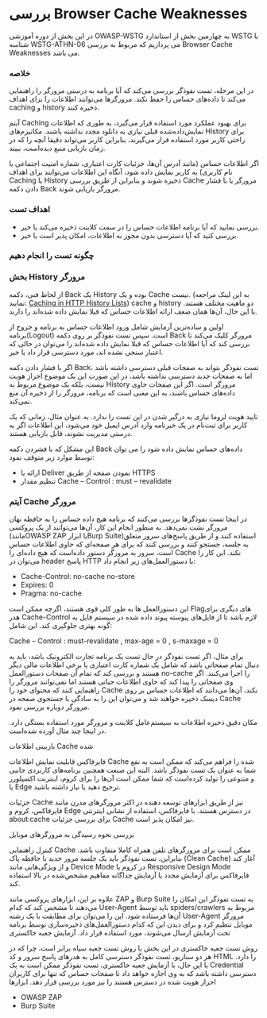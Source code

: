  # بررسی Browser Cache Weaknesses

در این بخش از دوره آموزشی OWASP-WSTG به چهارمین بخش از استاندارد WSTG با شناسه WSTG-ATHN-06 می پردازیم که مربوط به بررسی Browser Cache Weaknesses می باشد.

### خلاصه

در این مرحله، تست نفوذگر بررسی می‌کند که آیا برنامه به درستی مرورگر را راهنمایی می‌کند تا داده‌های حساس را حفظ نکند.
مرورگرها می‌توانند اطلاعات را برای اهداف caching و history ذخیره کنند.

آیتم Caching برای بهبود عملکرد مورد استفاده قرار می‌گیرد، به طوری که اطلاعات نمایش‌داده‌شده قبلی نیازی به دانلود مجدد نداشته باشند. مکانیزم‌های History برای راحتی کاربر مورد استفاده قرار می‌گیرند، بنابراین کاربر می‌تواند دقیقا آنچه را که در زمان بازیابی منبع دیده‌است، ببیند.

اگر اطلاعات حساس (‏مانند آدرس آن‌ها، جزئیات کارت اعتباری، شماره امنیت اجتماعی یا نام کاربری)‏ به کاربر نمایش داده شود، آنگاه این اطلاعات می‌توانند برای اهداف Caching یا History ذخیره شوند و بنابراین از طریق بررسی Cache مرورگر یا با فشار دادن دکمه Back مرورگر بازیابی شوند.

### اهداف تست

* بررسی نمایید که آیا برنامه اطلاعات حساس را در سمت کلاینت ذخیره می‌کند یا خیر.
* بررسی کنید که آیا دسترسی بدون مجوز به اطلاعات، امکان پذیر است یا خیر.

### چگونه تست را انجام دهیم

### بخش History مرورگر

از لحاظ فنی، دکمه Back یک History بوده و یک Cache نیست. (به این لینک مراجعه نمایید: [Caching in HTTP History Lists](https://www.w3.org/Protocols/rfc2616/rfc2616-sec13.html#sec13.13)) cache و history دو ماهیت مختلف هستند. با این حال، آن‌ها همان ضعف ارائه اطلاعات حساس که قبلا نمایش داده شده‌اند را دارند.

اولین و ساده‌ترین آزمایش شامل ورود اطلاعات حساس به برنامه و خروج از برنامه(Logout) است. سپس تست نفوذگر بر روی دکمه Back مرورگر کلیک می‌کند تا بررسی کند که آیا اطلاعات حساس که قبلا نمایش داده شده‌اند را می‌توان در حالی که اعتبار سنجی نشده اند، مورد دسترسی قرار داد یا خیر.

اگر با فشار دادن دکمه Back، تست نفوذگر بتواند به صفحات قبلی دسترسی داشته باشد اما به صفحات جدید دسترسی نداشته باشد، در این صورت این یک موضوع احراز هویت نیست، بلکه یک موضوع مربوط به History مرورگر است. اگر این صفحات حاوی داده‌های حساس باشند، به این معنی است که برنامه، مرورگر را از ذخیره آن منع نمی‌کند.

تایید هویت لزوما نیازی به درگیر شدن در این تست را ندارد. به عنوان مثال، زمانی که یک کاربر برای ثبت‌نام در یک خبرنامه وارد آدرس ایمیل خود می‌شود، این اطلاعات اگر به درستی مدیریت نشوند، قابل بازیابی هستند.

این مشکل که با فشردن دکمه Back داده‌های حساس نمایش داده شود را می توان توسط موارد زیر متوقف نمود:

* ارائه یا Deliver نمودن صفحه از طریق HTTPS
* تنظیم مقدار Cache – Control : must – revalidate

### آیتم Cache مرورگر

در اینجا تست نفوذگرها بررسی می‌کنند که برنامه هیچ داده حساس را به حافظه نهان مرورگر نشت نمی‌دهد. به منظور انجام این کار، آن‌ها می‌توانند از یک پروکسی (‏مانندOWASP ZAP یا ابزارBurp Suite)‏ استفاده کنند و از طریق پاسخ‌های سرور متعلق به جلسه، جستجو کنند و بررسی کنند که برای هر صفحه‌ای که حاوی اطلاعات حساس است، سرور به مرورگر دستور داده‌است که هیچ داده‌ای را Cache نکند. این کار را می‌توان در header پاسخ HTTP با دستورالعمل‌های زیر انجام داد:

* Cache-Control: no-cache no-store
* Expires: 0
* Pragma: no-cache

این دستورالعمل ها به طور کلی قوی هستند، اگرچه ممکن است Flagهای دیگری برای هدر Cache-Control لازم باشد تا از فایل‌های پیوسته پیوند داده شده در سیستم فایل به گونه بهتری جلوگیری کند. این شامل:

Cache – Control : must-revalidate , max-age = 0 , s-maxage = 0

برای مثال، اگر تست نفوذگر در حال تست یک برنامه تجارت الکترونیک باشد، باید به دنبال تمام صفحاتی باشد که شامل یک شماره کارت اعتباری یا برخی اطلاعات مالی دیگر هستند و بررسی کند که تمام آن صفحات دستورالعمل no-cache را اجرا می‌کنند. اگر وی صفحاتی را پیدا کند که حاوی اطلاعات حیاتی هستند اما نمی‌توانند مرورگر را راهنمایی کنند که محتوای خود را Cache نکند، آن‌ها می‌دانند که اطلاعات حساس بر روی دیسک ذخیره خواهند شد و می‌توان این را به سادگی با جستجوی صفحه در Cache مرورگر دوباره بررسی نمود.

مکان دقیق ذخیره اطلاعات به سیستم‌عامل کلاینت و مرورگر مورد استفاده بستگی دارد. در اینجا چند مثال آورده شده‌است.

بازبینی اطلاعات Cache شده

فایرفاکس قابلیت نمایش اطلاعات Cache شده را فراهم می‌کند که ممکن است به نفع شما به عنوان یک تست نفوذگر باشد. البته این صنعت همچنین برنامه‌های کاربردی جانبی و متنوعی را تولید کرده‌است که شما ممکن است آن‌ها را برای کروم، اینترنت اکسپلورر یا Edge ترجیح دهید یا نیاز داشته باشید.

جزئیات Cache نیز از طریق ابزارهای توسعه دهنده در اکثر مرورگرهای مدرن مانند فایرفاکس، کروم و Edge در دسترس هستند. با فایرفاکس، استفاده از نشانی اینترنتی about:cache برای بررسی جزئیات Cache نیز امکان پذیر است.

بررسی نحوه رسیدگی به مرورگرهای موبایل

کنترل راهنمایی Cache ممکن است برای مرورگرهای تلفن همراه کاملا متفاوت باشد. بنابراین، تست نفوذگر باید یک جلسه مرور جدید با حافظه پاک (Clean Cache) آغاز کند و از ویژگی‌هایی مانند Device Mode در کروم یا Responsive Design Mode فایرفاکس برای آزمایش مجدد یا آزمایش جداگانه مفاهیم مشخص‌شده در بالا استفاده کند.

علاوه بر این، ابزارهای پروکسی مانند ZAP و Burp Suite به تست نفوذگر این امکان را می‌دهند تا مشخص کند که کدام User-Agent باید توسط spiders/crawlers مربوط به آن‌ها فرستاده شود. این را می‌توان برای مطابقت با یک رشته User-Agent مرورگر موبایل تنظیم کرد و برای دیدن این که کدام دستورالعمل‌های ذخیره‌سازی توسط برنامه تحت آزمایش ارسال می‌شوند، مورد استفاده قرار داد.
آزمایش جعبه خاکستری

روش تست جعبه خاکستری در این بخش با روش تست جعبه سیاه برابر است، چرا که در هر دو سناریو، تست نفوذگر دسترسی کامل به هدرهای پاسخ سرور و کد HTML را دارد. با این حال، با آزمایش جعبه خاکستری، تست نفوذگر ممکن است به یک Credential دسترسی داشته باشد که به وی اجازه خواهد داد تا صفحات حساس که تنها برای کاربران احراز هویت شده در دسترس هستند را نیز مورد بررسی قرار دهد.
ابزارها

* OWASP ZAP
* Burp Suite
